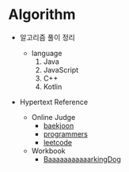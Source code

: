 # Algorithm

- 알고리즘 풀이 정리
  - language
     1. Java
     2. JavaScript
     3. C++
     4. Kotlin
  <!-- - 각 문제에 대해 간단히 Documentation해 두었음 -->
  <!-- - **문제 이름**으로 검색하면 코드 금방 찾을 수 있을걸? -->

- Hypertext Reference
  - Online Judge
    - [baekjoon](https://www.acmicpc.net)
    - [programmers](https://programmers.co.kr)
    - [leetcode](https://leetcode.com/)
  - Workbook
    - [BaaaaaaaaaaarkingDog](https://github.com/encrypted-def/basic-algo-lecture/blob/master/workbook.md)

<!-- --- -->

<!-- ## Programmers

- Hash
  - 완주하지 못한 선수 (Lv. 1)
    - 1명만 완주하지 못함. 간단함
    - 넘어오는 배열 두 개 sort 후 각 element 비교해서 다르면 참가자 쪽 element 출력
    - 모두 같으면 참가자 쪽 마지막 element 출력
  - 전화번호 목록 (Lv. 2)
    - String 비교해서 하나라도 prefix에 해당하는 게 있으면 false : true
    - 효율성에서 살짝 난이도 있는 듯
    - sort된 array를 for 1회 반복으로 해결
  - 위장 (Lv. 2)
    - 서로 다른 옷 조합의 수 출력
    - 뽑지 않을 경우의 수 포함시켜서 경우의 수를 구함. 모두 뽑지 않는 경우는 없으므로 -1 해줌
  - 베스트앨범 (Lv. 3)
- Stack / Queue
  - 기능개발 (Lv. 2)
    - 각 작업의 남은 진도를 구하고 for문 돌리면서 계산
  - 프린터 (Lv. 2)
  - 다리를 지나는 트럭 (Lv. 2)
  - 주식가격 (Lv. 2)
- Heap
  - 더 맵게 (Lv. 2)
  - 디스크 컨트롤러 (Lv. 3)
  - 이중우선순위큐 (Lv. 3)
- Sort
  - K번째수 (Lv. 1)
    - 요구사항 그대로 배열 slice, sort, merge(concat) 실행
  - 가장 큰 수 (Lv. 2)
    - 숫자로 이루어진 배열의 원소들을 붙여서 만들 수 있는 가장 큰 수 출력
    - string으로 바꿔서 4번 반복하여 붙인 후 4자리를 잘라서 크기 비교 && join
  - H-Index (Lv. 2)
- Brute-Force Search
- Greedy
  - 체육복 (Lv. 1)
    - 더 가지고 있는 사람과 잃어버린 사람 중복 제거 후 앞에서 차례로 앞뒤 번호의 친구가 옷을 가지고 있는지 확인
- DP (Dynamic Programming)
- DFS / BFS
- Binary Search
- Graph -->
